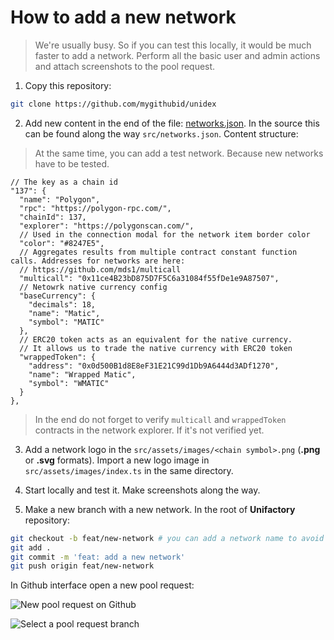 # How to add a new network

> We're usually busy. So if you can test this locally, it would be much faster to add a network. Perform all the basic user and admin actions and attach screenshots to the pool request.

1. Copy this repository:

```bash
git clone https://github.com/mygithubid/unidex
```

2. Add new content in the end of the file: [networks.json](https://github.com/mygithubid/unidex/blob/main/src/networks.json). In the source this can be found along the way `src/networks.json`. Content structure:

> At the same time, you can add a test network. Because new networks have to be tested.


```json5
// The key as a chain id
"137": {
  "name": "Polygon",
  "rpc": "https://polygon-rpc.com/",
  "chainId": 137,
  "explorer": "https://polygonscan.com/",
  // Used in the connection modal for the network item border color
  "color": "#8247E5",
  // Aggregates results from multiple contract constant function calls. Addresses for networks are here:
  // https://github.com/mds1/multicall
  "multicall": "0x11ce4B23bD875D7F5C6a31084f55fDe1e9A87507",
  // Netowrk native currency config
  "baseCurrency": {
    "decimals": 18,
    "name": "Matic",
    "symbol": "MATIC"
  },
  // ERC20 token acts as an equivalent for the native currency.
  // It allows us to trade the native currency with ERC20 token
  "wrappedToken": {
    "address": "0x0d500B1d8E8eF31E21C99d1Db9A6444d3ADf1270",
    "name": "Wrapped Matic",
    "symbol": "WMATIC"
  }
},
```

> In the end do not forget to verify `multicall` and `wrappedToken` contracts in the network explorer. If it's not verified yet.

3. Add a network logo in the `src/assets/images/<chain symbol>.png` (**.png** or **.svg** formats). Import a new logo image in `src/assets/images/index.ts` in the same directory.

4. Start locally and test it. Make screenshots along the way.

5. Make a new branch with a new network. In the root of **Unifactory** repository:

```bash
git checkout -b feat/new-network # you can add a network name to avoid any collisions in branches
git add .
git commit -m 'feat: add a new network'
git push origin feat/new-network
```

In Github interface open a new pool request:

![New pool request on Github](./images/pr-1.png "New pool request on Github")

![Select a pool request branch](./images/pr-2.png "Select a pool request branch")
